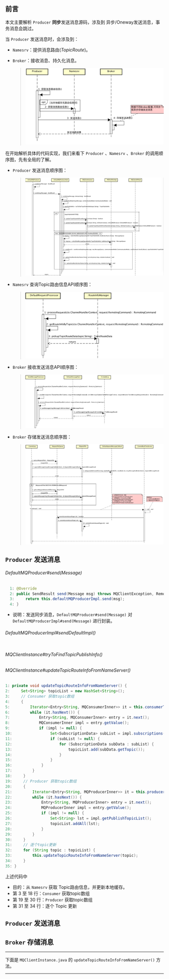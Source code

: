 ## 前言

本文主要解析 `Producer` **同步**发送消息源码，涉及到 异步/Oneway发送消息，事务消息会跳过。

当 `Producer` 发送消息时，会涉及到：

* `Namesrv`：提供消息路由(*TopicRoute*)。
* `Broker`：接收消息、持久化消息。

    > ![Producer发送消息全局顺序图](images/1001/Producer发送消息全局顺序图.png)

在开始解析具体的代码实现，我们来看下 `Producer` 、`Namesrv` 、`Broker` 的调用顺序图，先有全局的了解。

* `Producer` 发送消息顺序图：
    > ![Producer发送消息顺序图](images/1001/Producer发送消息顺序图.png)

* `Namesrv` 查询Topic路由信息API顺序图：
    > ![Namesrv查询Topic路由信息API顺序图](images/1001/Namesrv查询Topic路由信息API顺序图.png)
    
* `Broker` 接收发送消息API顺序图：
    > ![接收发送消息API顺序图](images/1001/Broker接收发送消息API顺序图.png)

* `Broker` 存储发送消息顺序图：
    > ![Broker存储发送消息顺序图](images/1001/Broker存储发送消息顺序图.png)

## `Producer` 发送消息

###### *DefaultMQProducer#send(Message)*

```Java
  1: @Override
  2: public SendResult send(Message msg) throws MQClientException, RemotingException, MQBrokerException, InterruptedException {
  3:     return this.defaultMQProducerImpl.send(msg);
  4: }
```

* 说明：发送同步消息，`DefaultMQProducer#send(Message)` 对 `DefaultMQProducerImpl#send(Message)` 进行封装。  

###### *DefaultMQProducerImpl#sendDefaultImpl()*

```Java
```

###### *MQClientInstance#tryToFindTopicPublishInfo()*

###### *MQClientInstance#updateTopicRouteInfoFromNameServer()*
 
```Java
1: private void updateTopicRouteInfoFromNameServer() {
2:     Set<String> topicList = new HashSet<String>();
3:     // Consumer 获取topic数组
4:     {
5:         Iterator<Entry<String, MQConsumerInner>> it = this.consumerTable.entrySet().iterator();
6:         while (it.hasNext()) {
7:             Entry<String, MQConsumerInner> entry = it.next();
8:             MQConsumerInner impl = entry.getValue();
9:             if (impl != null) {
10:                 Set<SubscriptionData> subList = impl.subscriptions();
11:                 if (subList != null) {
12:                     for (SubscriptionData subData : subList) {
13:                         topicList.add(subData.getTopic());
14:                     }
15:                 }
16:             }
17:         }
18:     }
19:     // Producer 获取topic数组
20:     {
21:         Iterator<Entry<String, MQProducerInner>> it = this.producerTable.entrySet().iterator();
22:         while (it.hasNext()) {
23:             Entry<String, MQProducerInner> entry = it.next();
24:             MQProducerInner impl = entry.getValue();
25:             if (impl != null) {
26:                 Set<String> lst = impl.getPublishTopicList();
27:                 topicList.addAll(lst);
28:             }
29:         }
30:     }
31:     // 逐个topic更新
32:     for (String topic : topicList) {
33:         this.updateTopicRouteInfoFromNameServer(topic);
34:     }
35: }
```

上述代码中

* 目的：从 `Namesrv` 获取 Topic路由信息，并更新本地缓存。
* 第 3 至 18 行：`Consumer` 获取topic数组
* 第 19 至 30 行：`Producer` 获取topic数组
* 第 31 至 34 行：逐个 Topic 更新

## `Producer` 发送消息

## `Broker` 存储消息


-------

下面是 `MQClientInstance.java` 的 `updateTopicRouteInfoFromNameServer()` 方法。



-------









